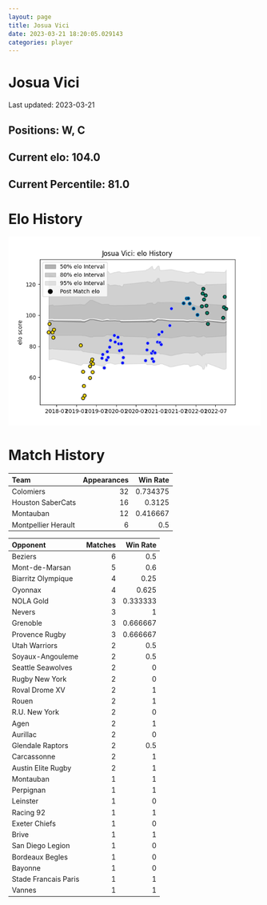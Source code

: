 ```yaml
---  
layout: page  
title: Josua Vici  
date: 2023-03-21 18:20:05.029143  
categories: player  
---
```

# Josua Vici


Last updated: 2023-03-21
## Positions: W, C

## Current elo: 104.0

## Current Percentile: 81.0

# Elo History


![elo history](history_JosuaVici.png)
# Match History


| Team                |   Appearances |   Win Rate |
|:--------------------|--------------:|-----------:|
| Colomiers           |            32 |   0.734375 |
| Houston SaberCats   |            16 |   0.3125   |
| Montauban           |            12 |   0.416667 |
| Montpellier Herault |             6 |   0.5      |

| Opponent             |   Matches |   Win Rate |
|:---------------------|----------:|-----------:|
| Beziers              |         6 |   0.5      |
| Mont-de-Marsan       |         5 |   0.6      |
| Biarritz Olympique   |         4 |   0.25     |
| Oyonnax              |         4 |   0.625    |
| NOLA Gold            |         3 |   0.333333 |
| Nevers               |         3 |   1        |
| Grenoble             |         3 |   0.666667 |
| Provence Rugby       |         3 |   0.666667 |
| Utah Warriors        |         2 |   0.5      |
| Soyaux-Angouleme     |         2 |   0.5      |
| Seattle Seawolves    |         2 |   0        |
| Rugby New York       |         2 |   0        |
| Roval Drome XV       |         2 |   1        |
| Rouen                |         2 |   1        |
| R.U. New York        |         2 |   0        |
| Agen                 |         2 |   1        |
| Aurillac             |         2 |   0        |
| Glendale Raptors     |         2 |   0.5      |
| Carcassonne          |         2 |   1        |
| Austin Elite Rugby   |         2 |   1        |
| Montauban            |         1 |   1        |
| Perpignan            |         1 |   1        |
| Leinster             |         1 |   0        |
| Racing 92            |         1 |   1        |
| Exeter Chiefs        |         1 |   0        |
| Brive                |         1 |   1        |
| San Diego Legion     |         1 |   0        |
| Bordeaux Begles      |         1 |   0        |
| Bayonne              |         1 |   0        |
| Stade Francais Paris |         1 |   1        |
| Vannes               |         1 |   1        |